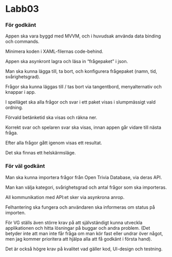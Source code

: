 # Labb03

### För godkänt

Appen ska vara byggd med MVVM, och i huvudsak använda data binding och commands.

Minimera koden i XAML-filernas code-behind.

Appen ska asynkront lagra och läsa in “frågepaket” i json.

Man ska kunna lägga till, ta bort, och konfigurera frågepaket (namn, tid, svårighetsgrad).

Frågor ska kunna läggas till / tas bort via tangentbord, menyalternativ och knappar i app.

I spelläget ska alla frågor och svar i ett paket visas i slumpmässigt vald ordning.

Förvald betänketid ska visas och räkna ner.

Korrekt svar och spelaren svar ska visas, innan appen går vidare till nästa fråga.

Efter alla frågor gått igenom visas ett resultat.

Det ska finnas ett helskärmsläge.



### För väl godkänt

Man ska kunna importera frågor från Open Trivia Database, via deras API.

Man kan välja kategori, svårighetsgrad och antal frågor som ska importeras.

All kommunikation med API:et sker via asynkrona anrop.

Felhantering ska fungera och användaren ska informeras om status på importen.

För VG ställs även större krav på att självständigt kunna utveckla applikationen och hitta lösningar på buggar och andra problem. (Det betyder inte att man inte får fråga om man kör fast eller undrar över något, men jag kommer prioritera att hjälpa alla att få godkänt i första hand).

Det är också högre krav på kvalitet vad gäller kod, UI-design och testning.
